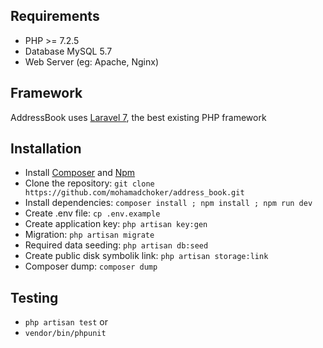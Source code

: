 ## Requirements

* PHP >= 7.2.5
* Database MySQL 5.7
* Web Server (eg: Apache, Nginx)

## Framework

AddressBook uses [Laravel 7](http://laravel.com), the best existing PHP framework

## Installation

* Install [Composer](https://getcomposer.org/download) and [Npm](https://nodejs.org/en/download)
* Clone the repository: `git clone https://github.com/mohamadchoker/address_book.git`
* Install dependencies: `composer install ; npm install ; npm run dev`
* Create .env file: `cp .env.example`
* Create application key: `php artisan key:gen`
* Migration: `php artisan migrate`
* Required data seeding: `php artisan db:seed`
* Create public disk symbolik link: `php artisan storage:link`
* Composer dump: `composer dump`

## Testing
* `php artisan test`
or
* `vendor/bin/phpunit`
